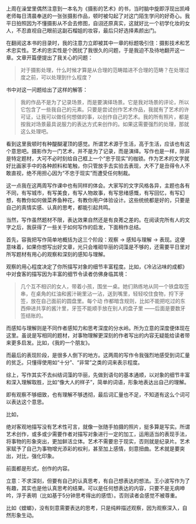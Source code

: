 上周在澡堂里偶然注意到一本名为《摄影的艺术》的书，当时脑中旋即浮现出凯峰老师每日清晨奉送的一张张摄影作品，顿时被勾起了对这门陌生学问的好奇心。我平日拍照因为不懂摄影从不会去修图，自诩还原真实，这就好比一个初学化妆的女人，不忍直视自己眼前这副石榴姐的妆容，最后只好选择素颜出门。

在翻阅这本书的目录时，我的注意力立即被其中一章的标题吸引住：摄影技术和艺术忠实性。艺术的忠实性是个困扰了我很久的问题，于是我迫不及待地翻开这一章。文章开篇便提出了我关心的问题：

> 对于摄影处理，什么时候才算是从合理的范畴踏进不合理的范畴？在处理过度之前，可以处理到什么程度？

书中对这一问题给出了这样的解答：

> 我的作品不是为了记录场景，而是要演绎场景。它是我对场景的评论，所以它包含了一些我自己的元素。只要是尝试创作艺术作品，我就有了艺术的许可证，让我可以做任何想做的事，以创作自己的艺术。我的所有照片，都是按我对场景最具说服力的表达方式来创作的。如果这需要强烈的处理，那就这么处理吧。

看到这里我顿时有种醍醐灌顶的感觉。所谓艺术源于生活，高于生活，应该也有这个意思吧。摄影作为一门艺术，并不是为了记录，而是演绎。写作也是一样，除非是特定题材，大可不必时刻给自己框上一个“忠于现实”的枷锁。作为艺术的文字就好比画家手中的各种颜料和笔触，你只管放手去实验去表现，大不了是丑得令人不敢直视，绝不用担心因为“不忠于现实”而遭受任何制裁。

这一点我在这两周写作课中也有同样的体会。大家写的文字风格各异，主题也各有不同，有写城市，有写美食，有写人物故事，有写思绪感慨，有写回忆，有写幻想，有教你如何做菜养鱼种花，有教你用户体验设计。这些统统都是好的，只要是自己的真情实感、认真的思考，都能引起共鸣。

当然，写作虽然题材不限，表达效果自然还是有良莠之差的。在阅读完所有人的文字之后，我获得了一些关于如何写作的启发，下面稍作总结。

首先，容我把写作简单地概括为这三个阶段：观察 -> 感知与理解 -> 表现。这便意味着，如果你想写出好文章，光只会堆砌华丽的词藻是不够的，还需要平日里对所写题材有用心的观察和深刻的感知与理解。

观察的用心程度决定了你所描写对象的细节丰富程度。比如，《冷沾沾味的成都》中对食客的描写因为丰富的细节令读者仿佛身临其境：

> 几个互不相识的女人，带着小孩，围坐一桌。她们熟练地从同一个铁盘取签串，在桌角的红油和酱汁碗里沾一沾，送到嘴里，轻轻咬住食物，捋下牙签，放在自己面前的圆盘里。每个动 作都暗含规则，比如不能把吃过的东西伸进共享的酱汁里，牙签不能顺手放在别人的盘子里 ——后面是要数牙签结账的。

而感知与理解则是不同作者感知力和思考深度的分水岭。所为立意的深度便体现在这里。虽说是写相同的题材，对事物理解更深刻的作者写出的内容无疑能给读者带来更多启发。比如，《我的一个朋友》。

而最后的表现阶段，是很多人倒下的地方。这两周的写作令我强烈地感受到词汇量的贫乏。只懂得使用如“十分”、“非常”之类的词来表示程度。

综上，写作其实不去纠结词藻的华丽，先做到语句的基本通顺，以对象的细节丰富和深入理解取胜，比如“像大人的样子”，简单的词语，形象地表达出自己的理解。





即有观察不够细致，也有理解不够透彻，最后词汇量也不足，不知道有这么个词可以表达这个意思。

比如，



绝对客观地描写没有艺术性可言，就像一张随手拍摄的照片，挺多算是写实。所谓艺术创作，或多或少需要作者对描写对象进行一定的加工，运用适当的表现手法，将事物的形象突出，更加鲜活立体。艺术不需要忠于现实，否则就是纪录片。艺术家赋予了自己为事物增光添彩的权利，甚至加上感情，刻意扭曲。艺术就是要突出，对比，强化印象。



前面都是形式，创作的内容。

立意：不求深刻，但要有自己的认真思考，有自己想表达的想法。王小波写作为了有趣，其实也是他认真思考的结果。可以是任何想表达的内容，只要不是无病呻吟，浮于表明（比如基于5分钟思考得出的感悟）。否则读者会感觉不被尊重。

比如《螳螂》，没有刻意需要表达的思考，只是纯粹描述观察，因为观察深入，自然形象生动。





